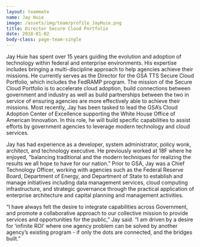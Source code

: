 ```yaml
---
layout: teammate
name: Jay Huie
image: /assets/img/team/profile_JayHuie.png
title: Director Secure Cloud Portfolio
date: 2018-01-02
body-class: page-team-single
---
```

Jay Huie has spent over 15 years guiding the evolution and adoption of technology within federal and enterprise environments. His expertise includes bringing a multi-discipline approach to help agencies achieve their missions. He currently serves as the Director for the GSA TTS Secure Cloud Portfolio, which includes the FedRAMP program. The mission of the Secure Cloud Portfolio is to accelerate cloud adoption, build connections between government and industry as well as build partnerships between the two in service of ensuring agencies are more effectively able to achieve their missions. Most recently, Jay has been tasked to lead the GSA’s Cloud Adoption Center of Excellence supporting the White House Office of American Innovation. In this role, he will build specific capabilities to assist efforts by government agencies to leverage modern technology and cloud services.

Jay has had experience as a developer, system administrator, policy wonk, architect, and technology executive. He previously worked at 18F where he enjoyed, “balancing traditional and the modern techniques for realizing the results we all hope to have for our nation.” Prior to GSA, Jay was a Chief Technology Officer, working with agencies such as the Federal Reserve Board, Department of Energy, and Department of State to establish and manage initiatives including data management services, cloud computing infrastructure, and strategic governance through the practical application of enterprise architecture and capital planning and management activities.

“I have always felt the desire to integrate capabilities across Government, and promote a collaborative approach to our collective mission to provide services and opportunities for the public,” Jay said. “I am driven by a desire for ‘infinite ROI’ where one agency problem can be solved by another agency’s existing program - if only the dots are connected, and the bridges built.”

